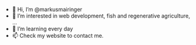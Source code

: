 - 👋 Hi, I’m @markusmairinger
- 👀 I’m interested in web development, fish and regenerative agriculture, ...
- 🌱 I’m learning every day 
- 📫 Check my website to contact me.

<!---
markusmairinger/markusmairinger is a ✨ special ✨ repository because its `README.md` (this file) appears on your GitHub profile.
You can click the Preview link to take a look at your changes.
--->
